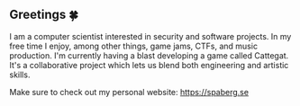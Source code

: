 ##  Greetings  🍀

I am a computer scientist interested in security and software projects. In my free time I enjoy, among other things, game jams, CTFs, and music production. 
I'm currently having a blast developing a game called Cattegat. It's a collaborative project which lets us blend both engineering and artistic skills.

Make sure to check out my personal website: https://spaberg.se
